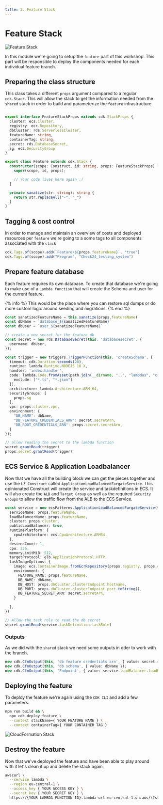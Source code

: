 ```yaml
---
title: 3. Feature Stack
---
```


Feature Stack
=============

![Feature Stack](/assets/feature.png)

In this module we're going to setup the `feature` part of this workshop. This part will be responsible to deploy the components needed for each individual feature branch.

## Preparing the class structure

This class takes a different `props` argument compared to a regular `cdk.Stack`. This will allow the stack to get the information needed from the `shared` stack in order to build and parameterize the `feature` infrastructure.

```ts

export interface FeatureStackProps extends cdk.StackProps {
  cluster: ecs.Cluster,
  registry: ecr.Repository,
  dbCluster: rds.ServerlessCluster,
  featureName: string,
  containerTag: string,
  secret: rds.DatabaseSecret,
  sg: ec2.SecurityGroup
}

export class Feature extends cdk.Stack {
  constructor(scope: Construct, id: string, props: FeatureStackProps) {
    super(scope, id, props);

    // Your code lives here again :)
  }

  private sanatize(str: string): string {
    return str.replaceAll("-", "_")
  }
}

```

## Tagging & cost control

In order to manage and maintain an overview of costs and deployed resources per `feature` we're going to a some tags to all components associated with the `stack`

```ts
cdk.Tags.of(scope).add(`Feature/${props.featureName}`, "true")
cdk.Tags.of(scope).add("Program", "Check24_testing_system")
```

## Prepare feature database

Each feature requires its own database. To create that database we're going to make use of a `Lambda function` that will create the Schema and user for the current feature.

{% info %}
This would be the place where you can restore sql dumps or do more custom logic around seeding and migrations.
{% end %}

```ts
const sanatizedFeatureName = this.sanatize(props.featureName)
const dbName = `database_${sanatizedFeatureName}`
const dbUser = `user_${sanatizedFeatureName}`

// create a new secret for the feature db
const secret = new rds.DatabaseSecret(this, 'databasesecret', {
  username: dbUser,
});

const trigger = new triggers.TriggerFunction(this, 'createSchema', {
  timeout: cdk.Duration.seconds(20),
  runtime: lambda.Runtime.NODEJS_18_X,
  handler: 'index.handler',
  code: lambda.Code.fromAsset(path.join(__dirname, "..", "lambdas", "create_schema"), {
    exclude: ["*.ts", "*.json"]
  }),
  architecture: lambda.Architecture.ARM_64,
  securityGroups: [
    props.sg
  ],
  vpc: props.cluster.vpc,
  environment: {
    "DB_NAME": dbName,
    "DB_FEATURE_CREDENTIALS_ARN": secret.secretArn,
    "DB_ROOT_CREDENTIALS_ARN": props.secret.secretArn,
  }
});

// allow reading the secret to the lambda function
secret.grantRead(trigger)
props.secret.grantRead(trigger)
```

## ECS Service & Application Loadbalancer

Now that we have all the building block we can get the pieces together and use the `L3 Construct` called `ApplicationLoadBalancedFargateService`. This opinionated Construct will create the service and taskdefinitions in ECS. It will also create the `ALB` and `Target Group` as well as the required `Security Groups` to allow the traffic flow from the ALB to the ECS Service. 

```ts
const service = new ecsPatterns.ApplicationLoadBalancedFargateService(this, "fargate-service", {
  serviceName: props.featureName,
  loadBalancerName: props.featureName,
  cluster: props.cluster,
  publicLoadBalancer: true,
  runtimePlatform: {
    cpuArchitecture: ecs.CpuArchitecture.ARM64,
  },
  desiredCount: 1,
  cpu: 256,
  memoryLimitMiB: 512,
  targetProtocol: elb.ApplicationProtocol.HTTP,
  taskImageOptions: {
    image: ecs.ContainerImage.fromEcrRepository(props.registry, props.containerTag),
    environment: {
      FEATURE_NAME: props.featureName,
      DB_NAME: dbName,
      DB_HOST: props.dbCluster.clusterEndpoint.hostname,
      DB_PORT: props.dbCluster.clusterEndpoint.port.toString(),
      DB_FEATURE_SECRET_ARN: secret.secretArn,
    }
    
  },
})

// Allow the task role to read the db secret
secret.grantRead(service.taskDefinition.taskRole)
```

### Outputs

As we did with the `shared` stack we need some outputs in oder to work with the branch.

```ts
new cdk.CfnOutput(this, 'db feature credentials arn', { value: secret.secretArn });
new cdk.CfnOutput(this, 'db schema', { value: dbName });
new cdk.CfnOutput(this, 'Endpoint', { value: service.loadBalancer.loadBalancerDnsName });
```

## Deploying the feature

To deploy the feature we're again using the `CDK CLI` and add a few parameters.

```sh
npm run build && \
  npx cdk deploy feature \
  --context stackName={ YOUR FEATURE NAME } \
  --context containerTag={ YOUR CONTAINER TAG }
```

![CloudFormation Stack](/assets/cloudformation_stack.png)

## Destroy the feature

Now that we've deployed the feature and have been able to play around with it let's clean it up and delete the stack again.

```sh
awscurl \
  --service lambda \
  --region eu-central-1 \
  --access_key { YOUR ACCESS KEY } \
  --secret_key { YOUR SECRET KEY } \
  https://{YOUR LAMBDA FUNCTION ID}.lambda-url.eu-central-1.on.aws/\?stackName\={ YOUR FEATURE NAME }
```